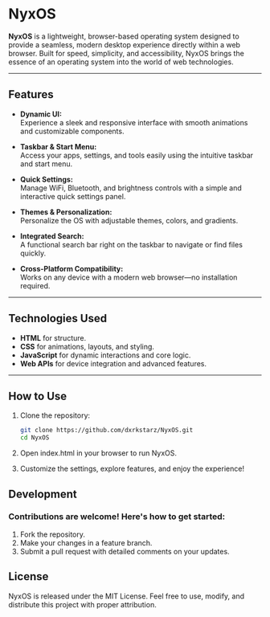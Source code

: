 # NyxOS

**NyxOS** is a lightweight, browser-based operating system designed to provide a seamless, modern desktop experience directly within a web browser. Built for speed, simplicity, and accessibility, NyxOS brings the essence of an operating system into the world of web technologies.

---

## Features

- **Dynamic UI:**  
  Experience a sleek and responsive interface with smooth animations and customizable components.

- **Taskbar & Start Menu:**  
  Access your apps, settings, and tools easily using the intuitive taskbar and start menu.

- **Quick Settings:**  
  Manage WiFi, Bluetooth, and brightness controls with a simple and interactive quick settings panel.

- **Themes & Personalization:**  
  Personalize the OS with adjustable themes, colors, and gradients.

- **Integrated Search:**  
  A functional search bar right on the taskbar to navigate or find files quickly.

- **Cross-Platform Compatibility:**  
  Works on any device with a modern web browser—no installation required.

---

## Technologies Used

- **HTML** for structure.  
- **CSS** for animations, layouts, and styling.  
- **JavaScript** for dynamic interactions and core logic.  
- **Web APIs** for device integration and advanced features.

---

## How to Use

1. Clone the repository:
   ```bash
   git clone https://github.com/dxrkstarz/NyxOS.git
   cd NyxOS
2. Open index.html in your browser to run NyxOS.

3. Customize the settings, explore features, and enjoy the experience!

## Development
### Contributions are welcome! Here's how to get started:

1. Fork the repository.
2. Make your changes in a feature branch.
3. Submit a pull request with detailed comments on your updates.

## License
NyxOS is released under the MIT License. Feel free to use, modify, and distribute this project with proper attribution.
